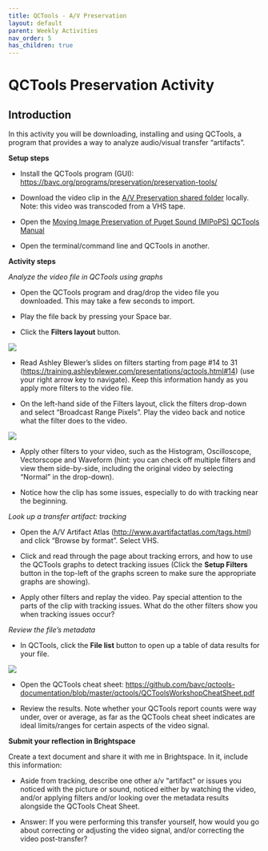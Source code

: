 ```yaml
---
title: QCTools - A/V Preservation
layout: default
parent: Weekly Activities
nav_order: 5
has_children: true
---
```


# QCTools Preservation Activity

## Introduction

In this activity you will be downloading, installing and using QCTools, a program that provides a way to analyze audio/visual transfer “artifacts”.

**Setup steps**

- Install the QCTools program (GUI): <https://bavc.org/programs/preservation/preservation-tools/>

* Download the video clip in the [A/V Preservation shared folder](https://drive.google.com/drive/folders/1im0K8WUMlUDFHWGxE3jDFQ113O6NOtvt) locally. Note: this video was transcoded from a VHS tape.

* Open the [Moving Image Preservation of Puget Sound (MIPoPS) QCTools Manual](https://sustainableheritagenetwork.org/system/files/atoms/file/QCTools%20Manual%20\(Printable%20Version\).pdf)

* Open the terminal/command line and QCTools in another.

**Activity steps**

_Analyze the video file in QCTools using graphs_

- Open the QCTools program and drag/drop the video file you downloaded. This may take a few seconds to import.

- Play the file back by pressing your Space bar.

- Click the **Filters layout** button.

![](https://lh7-us.googleusercontent.com/TsSqxeMJmurMBhPsRZgs0KpWUIKhxK9QIRqj5k1a56gku4Drp7gj6KohX5umB2c8CMcedL03BNpRkCXoQO7_84Cil6-QQ6c383reMGsSSaPPrphGo6cjlFudj0ryili84F0H73eHvPRB5_XYGjtYhvY)

- Read Ashley Blewer’s slides on filters starting from page #14 to 31 (<https://training.ashleyblewer.com/presentations/qctools.html#14>) (use your right arrow key to navigate). Keep this information handy as you apply more filters to the video file.

- On the left-hand side of the Filters layout, click the filters drop-down and select “Broadcast Range Pixels”. Play the video back and notice what the filter does to the video.

![](https://lh7-us.googleusercontent.com/r8F16tzUqhLECMLISSFdQDly5ZkhVprFeuAxu-87N5xOdTJlq36Xr5g3XcDyLJGQZQDGOuib6drsIj9guY-8odBPkZMD-JG5IVS6vkllm4fsOQnauq0eojOfmQye8qsjlBWcyEyfEbTf-fq09r4kL3k)

- Apply other filters to your video, such as the Histogram, Oscilloscope, Vectorscope and Waveform (hint: you can check off multiple filters and view them side-by-side, including the original video by selecting “Normal” in the drop-down).

- Notice how the clip has some issues, especially to do with tracking near the beginning.

_Look up a transfer artifact: tracking_

- Open the A/V Artifact Atlas (<http://www.avartifactatlas.com/tags.html>) and click “Browse by format”. Select VHS.

- Click and read through the page about tracking errors, and how to use the QCTools graphs to detect tracking issues (Click the **Setup Filters** button in the top-left of the graphs screen to make sure the appropriate graphs are showing).

- Apply other filters and replay the video. Pay special attention to the parts of the clip with tracking issues. What do the other filters show you when tracking issues occur?

_Review the file’s metadata_

- In QCTools, click the **File list** button to open up a table of data results for your file.

![](https://lh7-us.googleusercontent.com/4AOZPgbXl86wi9Ksi3tvuuOmgbrEyIc3Uc3fc2aAUd5lm1CMqRPR1WUDKFwAGHNJv_ppNk4x54pYK01IZx5oXlm3sllPM-RkkucMONCXj8K1VV2r6gEt61cg-mEuWwytLz1R9EzgZtM-SG6lmSNK1-U)

- Open the QCTools cheat sheet: <https://github.com/bavc/qctools-documentation/blob/master/qctools/QCToolsWorkshopCheatSheet.pdf>

- Review the results. Note whether your QCTools report counts were way under, over or average, as far as the QCTools cheat sheet indicates are ideal limits/ranges for certain aspects of the video signal.

**Submit your reflection in Brightspace**

Create a text document and share it with me in Brightspace. In it, include this information:

- Aside from tracking, describe one other a/v “artifact” or issues you noticed with the picture or sound, noticed either by watching the video, and/or applying filters and/or looking over the metadata results alongside the QCTools Cheat Sheet.

- Answer: If you were performing this transfer yourself, how would you go about correcting or adjusting the video signal, and/or correcting the video post-transfer?
